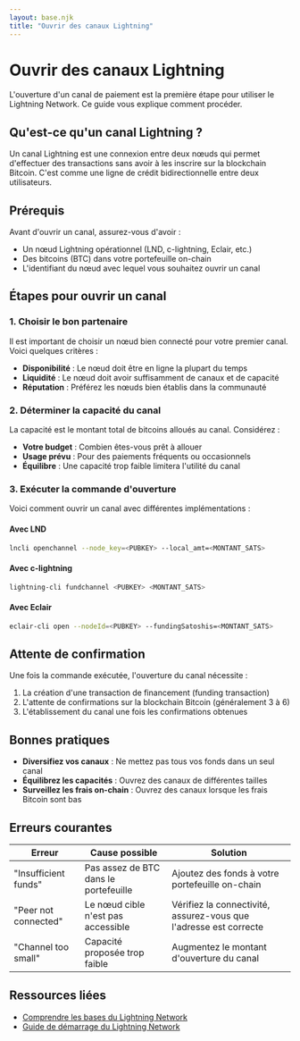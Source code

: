 ```yaml
---
layout: base.njk
title: "Ouvrir des canaux Lightning"
---
```


# Ouvrir des canaux Lightning

L'ouverture d'un canal de paiement est la première étape pour utiliser le Lightning Network. Ce guide vous explique comment procéder.

## Qu'est-ce qu'un canal Lightning ?

Un canal Lightning est une connexion entre deux nœuds qui permet d'effectuer des transactions sans avoir à les inscrire sur la blockchain Bitcoin. C'est comme une ligne de crédit bidirectionnelle entre deux utilisateurs.

## Prérequis

Avant d'ouvrir un canal, assurez-vous d'avoir :

- Un nœud Lightning opérationnel (LND, c-lightning, Eclair, etc.)
- Des bitcoins (BTC) dans votre portefeuille on-chain
- L'identifiant du nœud avec lequel vous souhaitez ouvrir un canal

## Étapes pour ouvrir un canal

### 1. Choisir le bon partenaire

Il est important de choisir un nœud bien connecté pour votre premier canal. Voici quelques critères :

- **Disponibilité** : Le nœud doit être en ligne la plupart du temps
- **Liquidité** : Le nœud doit avoir suffisamment de canaux et de capacité
- **Réputation** : Préférez les nœuds bien établis dans la communauté

### 2. Déterminer la capacité du canal

La capacité est le montant total de bitcoins alloués au canal. Considérez :

- **Votre budget** : Combien êtes-vous prêt à allouer
- **Usage prévu** : Pour des paiements fréquents ou occasionnels
- **Équilibre** : Une capacité trop faible limitera l'utilité du canal

### 3. Exécuter la commande d'ouverture

Voici comment ouvrir un canal avec différentes implémentations :

#### Avec LND

```bash
lncli openchannel --node_key=<PUBKEY> --local_amt=<MONTANT_SATS>
```

#### Avec c-lightning

```bash
lightning-cli fundchannel <PUBKEY> <MONTANT_SATS>
```

#### Avec Eclair

```bash
eclair-cli open --nodeId=<PUBKEY> --fundingSatoshis=<MONTANT_SATS>
```

## Attente de confirmation

Une fois la commande exécutée, l'ouverture du canal nécessite :

1. La création d'une transaction de financement (funding transaction)
2. L'attente de confirmations sur la blockchain Bitcoin (généralement 3 à 6)
3. L'établissement du canal une fois les confirmations obtenues

## Bonnes pratiques

- **Diversifiez vos canaux** : Ne mettez pas tous vos fonds dans un seul canal
- **Équilibrez les capacités** : Ouvrez des canaux de différentes tailles
- **Surveillez les frais on-chain** : Ouvrez des canaux lorsque les frais Bitcoin sont bas

## Erreurs courantes

| Erreur               | Cause possible                        | Solution                                                          |
| -------------------- | ------------------------------------- | ----------------------------------------------------------------- |
| "Insufficient funds" | Pas assez de BTC dans le portefeuille | Ajoutez des fonds à votre portefeuille on-chain                   |
| "Peer not connected" | Le nœud cible n'est pas accessible    | Vérifiez la connectivité, assurez-vous que l'adresse est correcte |
| "Channel too small"  | Capacité proposée trop faible         | Augmentez le montant d'ouverture du canal                         |

## Ressources liées

- [Comprendre les bases du Lightning Network](/lightning-network/basics/)
- [Guide de démarrage du Lightning Network](/lightning-network/getting-started/) 